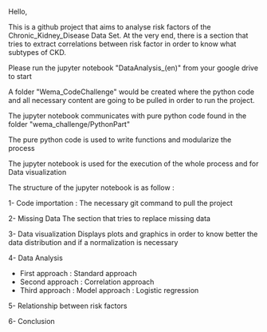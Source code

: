 Hello,

This is a github project that aims to analyse risk factors of the Chronic_Kidney_Disease Data Set. 
At the very end, there is a section that tries to extract correlations between risk factor in order to know what subtypes of CKD.

Please run the jupyter notebook "DataAnalysis_(en)" from your google drive to start

A folder "Wema_CodeChallenge" would be created where the python code and all necessary content are going to be pulled in order to run the project.

The jupyter notebook communicates with pure python code found in the folder "wema_challenge/PythonPart"

The pure python code is used to write functions and modularize the process 

The jupyter notebook is used for the execution of the whole process and for Data visualization

The structure of the jupyter notebook is as follow : 

1- Code importation :
The necessary git command to pull the project

2- Missing Data 
The section that tries to replace missing data

3- Data visualization
Displays plots and graphics in order to know better the data distribution and if a normalization is necessary 

4- Data Analysis
* First approach : Standard approach 
* Second approach : Correlation approach
* Third approach : Model approach : Logistic regression

5- Relationship between risk factors

6- Conclusion

